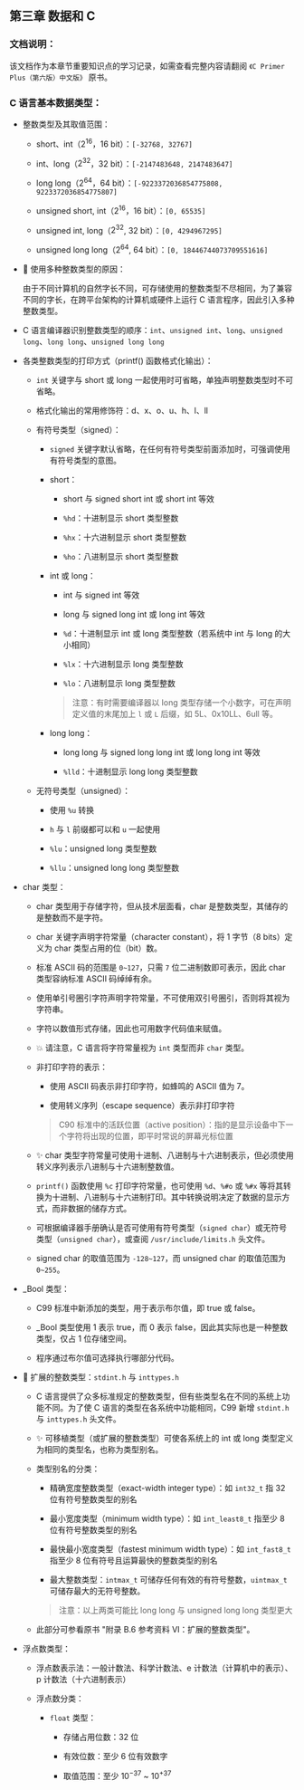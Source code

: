 ## 第三章 数据和 C

### 文档说明：

该文档作为本章节重要知识点的学习记录，如需查看完整内容请翻阅 `《C Primer Plus（第六版）中文版》` 原书。

### C 语言基本数据类型：

- 整数类型及其取值范围：

  - short、int（$2^{16}$，16 bit）：`[-32768, 32767]`

  - int、long（$2^{32}$，32 bit）：`[-2147483648, 2147483647]`

  - long long（$2^{64}$，64 bit）：`[-9223372036854775808, 9223372036854775807]`

  - unsigned short, int（$2^{16}$，16 bit）：`[0, 65535]`

  - unsigned int, long（$2^{32}$, 32 bit）：`[0, 4294967295]`

  - unsigned long long（$2^{64}$, 64 bit）：`[0, 18446744073709551616]`

- 🚀 使用多种整数类型的原因：

  由于不同计算机的自然字长不同，可存储使用的整数类型不尽相同，为了兼容不同的字长，在跨平台架构的计算机或硬件上运行 C 语言程序，因此引入多种整数类型。

- C 语言编译器识别整数类型的顺序：`int`、`unsigned int`、`long`、`unsigned long`、`long long`、`unsigned long long`

- 各类整数类型的打印方式（printf() 函数格式化输出）：

  - `int` 关键字与 short 或 long 一起使用时可省略，单独声明整数类型时不可省略。

  - 格式化输出的常用修饰符：d、x、o、u、h、l、ll

  - 有符号类型（signed）：

    - `signed` 关键字默认省略，在任何有符号类型前面添加时，可强调使用有符号类型的意图。

    - short：

      - short 与 signed short int 或 short int 等效

      - `%hd`：十进制显示 short 类型整数

      - `%hx`：十六进制显示 short 类型整数

      - `%ho`：八进制显示 short 类型整数

    - int 或 long：

      - int 与 signed int 等效

      - long 与 signed long int 或 long int 等效

      - `%d`：十进制显示 int 或 long 类型整数（若系统中 int 与 long 的大小相同）

      - `%lx`：十六进制显示 long 类型整数

      - `%lo`：八进制显示 long 类型整数

      > 注意：有时需要编译器以 long 类型存储一个小数字，可在声明定义值的末尾加上 `l` 或 `L` 后缀，如 5L、0x10LL、6ull 等。

    - long long：

      - long long 与 signed long long int 或 long long int 等效

      - `%lld`：十进制显示 long long 类型整数

  - 无符号类型（unsigned）：

    - 使用 `%u` 转换

    - `h` 与 `l` 前缀都可以和 `u` 一起使用

    - `%lu`：unsigned long 类型整数

    - `%llu`：unsigned long long 类型整数

- char 类型：

  - char 类型用于存储字符，但从技术层面看，char 是整数类型，其储存的是整数而不是字符。

  - char 关键字声明字符常量（character constant），将 1 字节（8 bits）定义为 char 类型占用的位（bit）数。

  - 标准 ASCII 码的范围是 `0~127`，只需 `7` 位二进制数即可表示，因此 char 类型容纳标准 ASCII 码绰绰有余。

  - 使用单引号圈引字符声明字符常量，不可使用双引号圈引，否则将其视为字符串。

  - 字符以数值形式存储，因此也可用数字代码值来赋值。

  - 💥 请注意，C 语言将字符常量视为 `int` 类型而非 `char` 类型。

  - 非打印字符的表示：

    - 使用 ASCII 码表示非打印字符，如蜂鸣的 ASCII 值为 7。

    - 使用转义序列（escape sequence）表示非打印字符

    > C90 标准中的活跃位置（active position）：指的是显示设备中下一个字符将出现的位置，即平时常说的屏幕光标位置

  - ✨ char 类型字符常量可使用十进制、八进制与十六进制表示，但必须使用转义序列表示八进制与十六进制整数值。

  - `printf()` 函数使用 `%c` 打印字符常量，也可使用 `%d`、`%#o` 或 `%#x` 等将其转换为十进制、八进制与十六进制打印。其中转换说明决定了数据的显示方式，而非数据的储存方式。

  - 可根据编译器手册确认是否可使用有符号类型（`signed char`）或无符号类型（`unsigned char`），或查阅 `/usr/include/limits.h` 头文件。

  - signed char 的取值范围为 `-128~127`，而 unsigned char 的取值范围为 `0~255`。

- _Bool 类型：

  - C99 标准中新添加的类型，用于表示布尔值，即 true 或 false。

  - _Bool 类型使用 1 表示 true，而 0 表示 false，因此其实际也是一种整数类型，仅占 1 位存储空间。

  - 程序通过布尔值可选择执行哪部分代码。

- 💪 扩展的整数类型：`stdint.h` 与 `inttypes.h`

  - C 语言提供了众多标准规定的整数类型，但有些类型名在不同的系统上功能不同。为了使 C 语言的类型在各系统中功能相同，C99 新增 `stdint.h` 与 `inttypes.h` 头文件。

  - ✨ 可移植类型（或扩展的整数类型）可使各系统上的 int 或 long 类型定义为相同的类型名，也称为类型别名。

  - 类型别名的分类：

    - 精确宽度整数类型（exact-width integer type）：如 `int32_t` 指 32 位有符号整数类型的别名

    - 最小宽度类型（minimum width type）：如 `int_least8_t` 指至少 8 位有符号整数类型的别名

    - 最快最小宽度类型（fastest minimum width type）：如 `int_fast8_t` 指至少 8 位有符号且运算最快的整数类型的别名

    - 最大整数类型：`intmax_t` 可储存任何有效的有符号整数，`uintmax_t` 可储存最大的无符号整数。

    > 注意：以上两类可能比 long long 与 unsigned long long 类型更大

  - 此部分可参看原书 "附录 B.6 参考资料 VI：扩展的整数类型"。

- 浮点数类型：

  - 浮点数表示法：一般计数法、科学计数法、e 计数法（计算机中的表示）、p 计数法（十六进制表示）

  - 浮点数分类：

    - `float` 类型：

      - 存储占用位数：32 位

      - 有效位数：至少 6 位有效数字

      - 取值范围：至少 $10^{-37}$ ~ $10^{+37}$